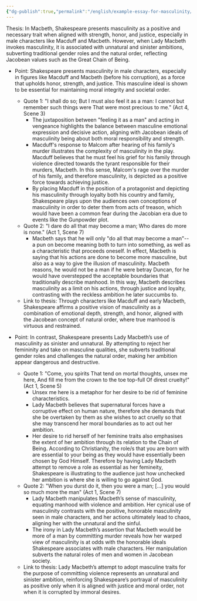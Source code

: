 ```yaml
---
{"dg-publish":true,"permalink":"/english/example-essay-for-masculinity/"}
---
```


Thesis:
In Macbeth, Shakespeare presents masculinity as a positive and necessary trait when aligned with strength, honor, and justice, especially in male characters like Macduff and Macbeth. However, when Lady Macbeth invokes masculinity, it is associated with unnatural and sinister ambitions, subverting traditional gender roles and the natural order, reflecting Jacobean values such as the Great Chain of Being.

- Point: Shakespeare presents masculinity in male characters, especially in figures like Macduff and Macbeth (before his corruption), as a force that upholds honor, strength, and justice. This masculine ideal is shown to be essential for maintaining moral integrity and societal order.
	- Quote 1: "I shall do so; But I must also feel it as a man: I cannot but remember such things were That were most precious to me." (Act 4, Scene 3)
		- The juxtaposition between "feeling it as a man" and acting in vengeance highlights the balance between masculine emotional expression and decisive action, aligning with Jacobean ideals of masculinity being about both moral responsibility and strength.
		- Macduff's response to Malcom after hearing of his family's murder illustrates the complexity of masculinity in the play. Macduff believes that he must feel his grief for his family through violence directed towards the tyrant responsible for their murders, Macbeth. In this sense, Malcom's rage over the murder of his family, and therefore masculinity, is depicted as a positive force towards achieving justice.
		- By placing Macduff in the position of a protagonist and depicting his masculinity through loyalty both his country and family, Shakespeare plays upon the audiences own conceptions of masculinity in order to deter them from acts of treason, which would have been a common fear during the Jacobian era due to events like the Gunpowder plot.
	- Quote 2: "I dare do all that may become a man; Who dares do more is none." (Act 1, Scene 7)
		- Macbeth says that he will only "do all that may become a man"-- a pun on become meaning both to turn into something, as well as a characteristic that proceeds oneself. In effect, Macbeth is saying that his actions are done to become more masculine, but also as a way to give the illusion of masculinity. Macbeth reasons, he would not be a man if he were betray Duncan, for he would have overstepped the acceptable boundaries that traditionally describe manhood. In this way, Macbeth describes masculinity as a limit on his actions, through justice and loyalty, contrasting with the reckless ambition he later succumbs to.
	- Link to thesis: Through characters like Macduff and early Macbeth, Shakespeare affirms a positive vision of masculinity as a combination of emotional depth, strength, and honor, aligned with the Jacobean concept of natural order, where true manhood is virtuous and restrained.

- Point: In contrast, Shakespeare presents Lady Macbeth’s use of masculinity as sinister and unnatural. By attempting to reject her femininity and take on masculine qualities, she subverts traditional gender roles and challenges the natural order, making her ambition appear dangerous and destructive.
	- Quote 1: "Come, you spirits That tend on mortal thoughts, unsex me here, And fill me from the crown to the toe top-full Of direst cruelty!" (Act 1, Scene 5)
		- Unsex me here is a metaphor for her desire to be rid of feminine characteristics.
		- Lady Macbeth believes that supernatural forces have a corruptive effect on human nature, therefore she demands that she be overtaken by them as she wishes to act cruelly so that she may transcend her moral boundaries as to act out her ambition.
		- Her desire to rid herself of her feminine traits also emphasises the extent of her ambition through its relation to the Chain of Being. According to Christianity, the role/s that you are born with are essential to your being as they would have essentially been chosen by God Himself. Therefore by having Lady Macbeth attempt to remove a role as essential as her femineity, Shakespeare is illustrating to the audience just how unchecked her ambition is where she is willing to go against God.
	- Quote 2: "When you durst do it, then you were a man; […] you would so much more the man" (Act 1, Scene 7)
		- Lady Macbeth manipulates Macbeth’s sense of masculinity, equating manhood with violence and ambition. Her cynical use of masculinity contrasts with the positive, honorable masculinity seen in male characters, and her actions ultimately lead to chaos, aligning her with the unnatural and the sinful.
		- The irony in Lady Macbeth’s assertion that Macbeth would be more of a man by committing murder reveals how her warped view of masculinity is at odds with the honorable ideals Shakespeare associates with male characters. Her manipulation subverts the natural roles of men and women in Jacobean society.
	- Link to thesis: Lady Macbeth’s attempt to adopt masculine traits for the purpose of committing violence represents an unnatural and sinister ambition, reinforcing Shakespeare’s portrayal of masculinity as positive only when it is aligned with justice and moral order, not when it is corrupted by immoral desires.